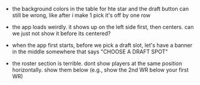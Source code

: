 
- the background colors in the table for hte star and the draft button can still be wrong, like after i make 1 pick it's off by one row


- the app loads weirdly. it shows up on  the left side first, then centers. can we just not show it before its centered?
- when the app first starts, before we pick a draft slot, let's have a banner in the middle somewhere that says "CHOOSE A DRAFT SPOT"
- the roster section is terrible. dont show players at the same position horizontally. show them below (e.g., show the 2nd WR below your first WR)
